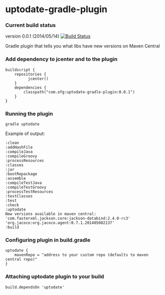 
uptodate-gradle-plugin
======================

### Current build status
version 0.0.1 (2014/05/14)
[![Build Status](https://travis-ci.org/4finance/uptodate-gradle-plugin.svg?branch=master)](https://travis-ci.org/4finance/uptodate-gradle-plugin)


Gradle plugin that tells you what libs have new versions on Maven Central

### Add dependency to jcenter and to the plugin
```
buildscript {
    repositories {	
	      jcenter()
    }
    dependencies {
        classpath("com.ofg:uptodate-gradle-plugin:0.0.1")
    }
}
```

### Running the plugin
```
gradle uptodate
```

Example of output:
```
:clean
:addHashFile
:compileJava
:compileGroovy
:processResources
:classes
:jar
:bootRepackage
:assemble
:compileTestJava
:compileTestGroovy
:processTestResources
:testClasses
:test
:check
:uptodate
New versions available in maven central:
'com.fasterxml.jackson.core:jackson-databind:2.4.0-rc3'
'org.jacoco:org.jacoco.agent:0.7.1.201405082137'
:build
```

### Configuring plugin in build.gradle

```
uptodate {
    mavenRepo = "address to your custom repo (defaults to maven central repo)"
}
```

### Attaching uptodate plugin to your build
```
build.dependsOn 'uptodate'
```

